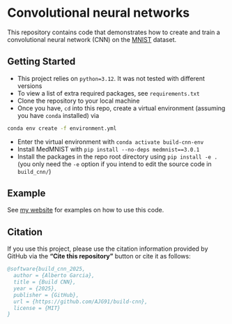 # Convolutional neural networks

[my-website]: https://AJG91.github.io "my-website"
[MNIST-docs]: https://www.openml.org/search?type=data&sort=runs&id=554&status=active "MNIST-docs"

This repository contains code that demonstrates how to create and train a convolutional neural network (CNN) on the [MNIST][MNIST-docs] dataset.

## Getting Started

* This project relies on `python=3.12`. It was not tested with different versions
* To view a list of extra required packages, see `requirements.txt`
* Clone the repository to your local machine
* Once you have, `cd` into this repo, create a virtual environment (assuming you have `conda` installed) via
```bash
conda env create -f environment.yml
```
* Enter the virtual environment with `conda activate build-cnn-env`
* Install MedMNIST with `pip install --no-deps medmnist==3.0.1`
* Install the packages in the repo root directory using `pip install -e .` (you only need the `-e` option if you intend to edit the source code in `build_cnn/`)


## Example

See [my website][my-website] for examples on how to use this code.

## Citation

If you use this project, please use the citation information provided by GitHub via the **“Cite this repository”** button or cite it as follows:

```bibtex
@software{build_cnn_2025,
  author = {Alberto Garcia},
  title = {Build CNN},
  year = {2025},
  publisher = {GitHub},
  url = {https://github.com/AJG91/build-cnn},
  license = {MIT}
}
```
